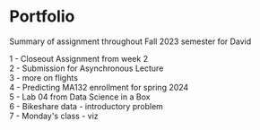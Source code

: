 # Portfolio
Summary of assignment throughout Fall 2023 semester for David


1 - Closeout Assignment from week 2                                                                                            
2 - Submission for Asynchronous Lecture                                                                                                                                                                           
3 - more on flights                                                                                                                         
4 - Predicting MA132 enrollment for spring 2024                                                                                                             
5 - Lab 04 from Data Science in a Box                                                                                                            
6 - Bikeshare data - introductory problem                                                                                                  
7 - Monday's class - viz                                                                                                                                                           
